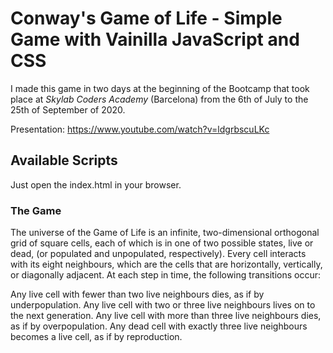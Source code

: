 # Conway's Game of Life - Simple Game with Vainilla JavaScript and CSS

I made this game in two days at the beginning of the Bootcamp that took place at _Skylab Coders Academy_ (Barcelona) from the 6th of July to the 25th of September of 2020.

Presentation: https://www.youtube.com/watch?v=ldgrbscuLKc

## Available Scripts

Just open the index.html in your browser.

### The Game

The universe of the Game of Life is an infinite, two-dimensional orthogonal grid of square cells, each of which is in one of two possible states, live or dead, (or populated and unpopulated, respectively). Every cell interacts with its eight neighbours, which are the cells that are horizontally, vertically, or diagonally adjacent. At each step in time, the following transitions occur:

Any live cell with fewer than two live neighbours dies, as if by underpopulation.
Any live cell with two or three live neighbours lives on to the next generation.
Any live cell with more than three live neighbours dies, as if by overpopulation.
Any dead cell with exactly three live neighbours becomes a live cell, as if by reproduction.